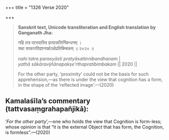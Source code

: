 +++
title = "1326 Verse 2020"

+++
> **Sanskrit text, Unicode transliteration and English translation by Ganganath Jha:** 
>
> नहि तत्र परस्यास्ति प्रत्यासत्तिर्निबन्धनम् ।  
> यथा साकारविज्ञानपक्षेऽर्थप्रतिबिम्बकम् ॥ २०२० ॥ 
>
> *nahi tatra parasyāsti pratyāsattirnibandhanam* \|  
> *yathā sākāravijñānapakṣe'rthapratibimbakam* \|\| 2020 \|\| 
>
> For the other party, ‘proximity’ could not be the basis for such apprehension,—as there is under the view that cognition has a form, in the shape of the ‘reflected image’.—(2020)



## Kamalaśīla’s commentary (tattvasaṃgrahapañjikā):

‘*For the other party*’,—one who holds the view that Cognition is form-less; whose opinion is that “it is the external Object that has form, the Cognition, is formless”.—(2020)



